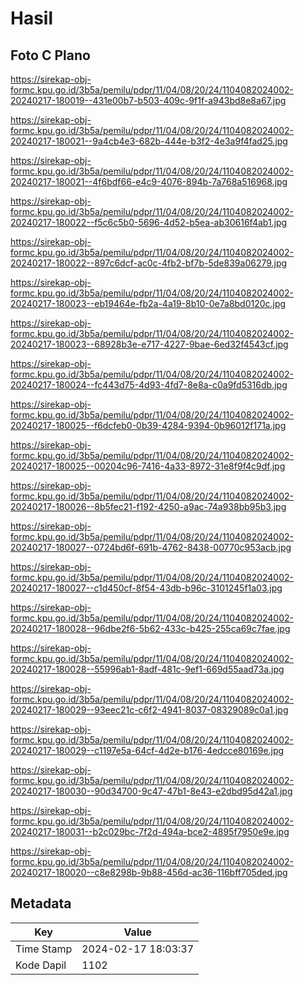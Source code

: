 # Hasil

## Foto C Plano

https://sirekap-obj-formc.kpu.go.id/3b5a/pemilu/pdpr/11/04/08/20/24/1104082024002-20240217-180019--431e00b7-b503-409c-9f1f-a943bd8e8a67.jpg

https://sirekap-obj-formc.kpu.go.id/3b5a/pemilu/pdpr/11/04/08/20/24/1104082024002-20240217-180021--9a4cb4e3-682b-444e-b3f2-4e3a9f4fad25.jpg

https://sirekap-obj-formc.kpu.go.id/3b5a/pemilu/pdpr/11/04/08/20/24/1104082024002-20240217-180021--4f6bdf66-e4c9-4076-894b-7a768a516968.jpg

https://sirekap-obj-formc.kpu.go.id/3b5a/pemilu/pdpr/11/04/08/20/24/1104082024002-20240217-180022--f5c6c5b0-5696-4d52-b5ea-ab30616f4ab1.jpg

https://sirekap-obj-formc.kpu.go.id/3b5a/pemilu/pdpr/11/04/08/20/24/1104082024002-20240217-180022--897c6dcf-ac0c-4fb2-bf7b-5de839a06279.jpg

https://sirekap-obj-formc.kpu.go.id/3b5a/pemilu/pdpr/11/04/08/20/24/1104082024002-20240217-180023--eb19464e-fb2a-4a19-8b10-0e7a8bd0120c.jpg

https://sirekap-obj-formc.kpu.go.id/3b5a/pemilu/pdpr/11/04/08/20/24/1104082024002-20240217-180023--68928b3e-e717-4227-9bae-6ed32f4543cf.jpg

https://sirekap-obj-formc.kpu.go.id/3b5a/pemilu/pdpr/11/04/08/20/24/1104082024002-20240217-180024--fc443d75-4d93-4fd7-8e8a-c0a9fd5316db.jpg

https://sirekap-obj-formc.kpu.go.id/3b5a/pemilu/pdpr/11/04/08/20/24/1104082024002-20240217-180025--f6dcfeb0-0b39-4284-9394-0b96012f171a.jpg

https://sirekap-obj-formc.kpu.go.id/3b5a/pemilu/pdpr/11/04/08/20/24/1104082024002-20240217-180025--00204c96-7416-4a33-8972-31e8f9f4c9df.jpg

https://sirekap-obj-formc.kpu.go.id/3b5a/pemilu/pdpr/11/04/08/20/24/1104082024002-20240217-180026--8b5fec21-f192-4250-a9ac-74a938bb95b3.jpg

https://sirekap-obj-formc.kpu.go.id/3b5a/pemilu/pdpr/11/04/08/20/24/1104082024002-20240217-180027--0724bd6f-691b-4762-8438-00770c953acb.jpg

https://sirekap-obj-formc.kpu.go.id/3b5a/pemilu/pdpr/11/04/08/20/24/1104082024002-20240217-180027--c1d450cf-8f54-43db-b96c-3101245f1a03.jpg

https://sirekap-obj-formc.kpu.go.id/3b5a/pemilu/pdpr/11/04/08/20/24/1104082024002-20240217-180028--96dbe2f6-5b62-433c-b425-255ca69c7fae.jpg

https://sirekap-obj-formc.kpu.go.id/3b5a/pemilu/pdpr/11/04/08/20/24/1104082024002-20240217-180028--55996ab1-8adf-481c-9ef1-669d55aad73a.jpg

https://sirekap-obj-formc.kpu.go.id/3b5a/pemilu/pdpr/11/04/08/20/24/1104082024002-20240217-180029--93eec21c-c6f2-4941-8037-08329089c0a1.jpg

https://sirekap-obj-formc.kpu.go.id/3b5a/pemilu/pdpr/11/04/08/20/24/1104082024002-20240217-180029--c1197e5a-64cf-4d2e-b176-4edcce80169e.jpg

https://sirekap-obj-formc.kpu.go.id/3b5a/pemilu/pdpr/11/04/08/20/24/1104082024002-20240217-180030--90d34700-9c47-47b1-8e43-e2dbd95d42a1.jpg

https://sirekap-obj-formc.kpu.go.id/3b5a/pemilu/pdpr/11/04/08/20/24/1104082024002-20240217-180031--b2c029bc-7f2d-494a-bce2-4895f7950e9e.jpg

https://sirekap-obj-formc.kpu.go.id/3b5a/pemilu/pdpr/11/04/08/20/24/1104082024002-20240217-180020--c8e8298b-9b88-456d-ac36-116bff705ded.jpg


## Metadata

| Key        | Value               |
| ---------- | ------------------- |
| Time Stamp | 2024-02-17 18:03:37 |
| Kode Dapil | 1102                |



